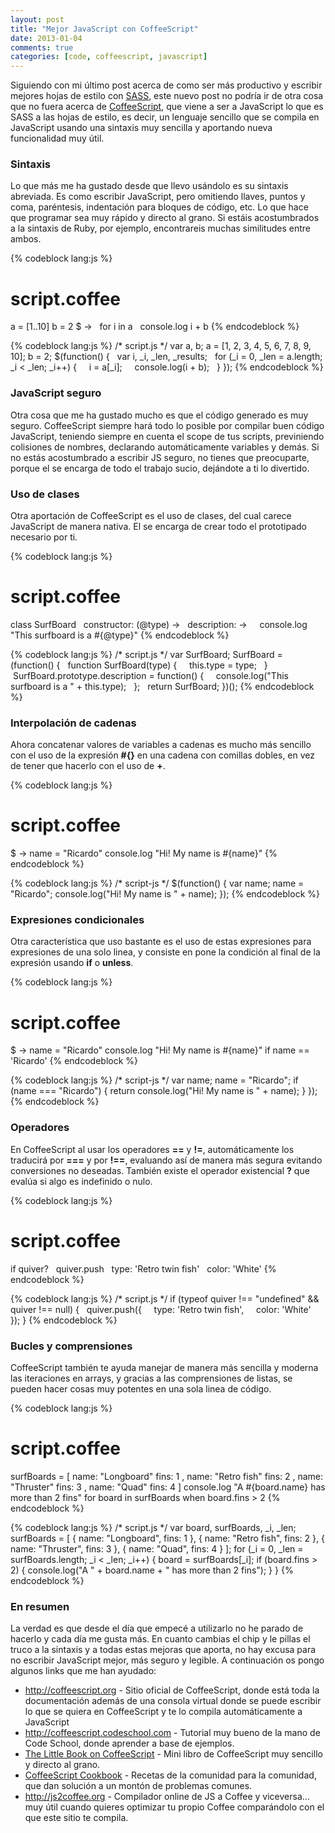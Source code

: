 ```yaml
---
layout: post
title: "Mejor JavaScript con CoffeeScript"
date: 2013-01-04
comments: true
categories: [code, coffeescript, javascript]
---
```


Siguiendo con mi último post acerca de como ser más productivo y escribir mejores hojas de estilo con <a title="Mejores hojas de estilo con Sass" href="http://codeloveandboards.wordpress.com/2012/12/17/mejores-hojas-de-estilo-con-sass/">SASS</a>, este nuevo post no podría ir de otra cosa que no fuera acerca de <a title="CoffeeScript" href="http://coffeescript.org" target="_blank">CoffeeScript</a>, que viene a ser a JavaScript lo que es SASS a las hojas de estilo, es decir, un lenguaje sencillo que se compila en JavaScript usando una sintaxis muy sencilla y aportando nueva funcionalidad muy útil.

<!--more-->
<h3>Sintaxis</h3>
Lo que más me ha gustado desde que llevo usándolo es su sintaxis abreviada. Es como escribir JavaScript, pero omitiendo llaves, puntos y coma, paréntesis, indentación para bloques de código, etc. Lo que hace que programar sea muy rápido y directo al grano. Si estáis acostumbrados a la sintaxis de Ruby, por ejemplo, encontrareis muchas similitudes entre ambos.

{% codeblock lang:js %}
# script.coffee
a = [1..10]
b = 2
$ -&gt;
  for i in a
  console.log i + b
{% endcodeblock %}

{% codeblock lang:js %}
/* script.js */
var a, b;
a = [1, 2, 3, 4, 5, 6, 7, 8, 9, 10];
b = 2;
$(function() {
  var i, _i, _len, _results;
  for (_i = 0, _len = a.length; _i &lt; _len; _i++) {
    i = a[_i];
    console.log(i + b);
  }
});
{% endcodeblock %}

<h3>JavaScript seguro</h3>
Otra cosa que me ha gustado mucho es que el código generado es muy seguro. CoffeeScript siempre hará todo lo posible por compilar buen código JavaScript, teniendo siempre en cuenta el scope de tus scripts, previniendo colisiones de nombres, declarando automáticamente variables y demás. Si no estás acostumbrado a escribir JS seguro, no tienes que preocuparte, porque el se encarga de todo el trabajo sucio, dejándote a ti lo divertido.

<h3>Uso de clases</h3>
Otra aportación de CoffeeScript es el uso de clases, del cual carece JavaScript de manera nativa. El se encarga de crear todo el prototipado necesario por ti.

{% codeblock lang:js %}
# script.coffee
class SurfBoard
  constructor: (@type) -&gt;
  description: -&gt;
    console.log "This surfboard is a #{@type}"
{% endcodeblock %}

{% codeblock lang:js %}
/* script.js */
var SurfBoard;
SurfBoard = (function() {
  function SurfBoard(type) {
    this.type = type;
  }
  SurfBoard.prototype.description = function() {
    console.log("This surfboard is a " + this.type);
  };
  return SurfBoard;
})();
{% endcodeblock %}

<h3>Interpolación de cadenas</h3>
Ahora concatenar valores de variables a cadenas es mucho más sencillo con el uso de la expresión <strong>#{}</strong> en una cadena con comillas dobles, en vez de tener que hacerlo con el uso de <strong>+</strong>.

{% codeblock lang:js %}
# script.coffee
$ -&gt;
 name = "Ricardo"
 console.log "Hi! My name is #{name}"
{% endcodeblock %}

{% codeblock lang:js %}
/* script-js */
$(function() {
 var name;
 name = "Ricardo";
 console.log("Hi! My name is " + name);
});
{% endcodeblock %}

<h3>Expresiones condicionales</h3>
Otra característica que uso bastante es el uso de estas expresiones para expresiones de una solo linea, y consiste en pone la condición al final de la expresión usando <strong>if</strong> o <strong>unless</strong>.

{% codeblock lang:js %}
# script.coffee
$ -&gt;
  name = "Ricardo"
  console.log "Hi! My name is #{name}" if name == 'Ricardo'
{% endcodeblock %}

{% codeblock lang:js %}
/* script-js */
var name;
name = "Ricardo";
if (name === "Ricardo") {
    return console.log("Hi! My name is " + name);
  }
});
{% endcodeblock %}

<h3>Operadores</h3>
En CoffeeScript al usar los operadores <strong>==</strong> y <strong>!=</strong>, automáticamente los traducirá por <strong>===</strong> y por <strong>!==</strong>, evaluando así de manera más segura evitando conversiones no deseadas. También existe el operador existencial <strong>?</strong> que evalúa si algo es indefinido o nulo.

{% codeblock lang:js %}
# script.coffee
if quiver?
  quiver.push
  type: 'Retro twin fish'
  color: 'White'
{% endcodeblock %}

{% codeblock lang:js %}
/* script.js */
if (typeof quiver !== "undefined" &amp;&amp; quiver !== null) {
  quiver.push({
    type: 'Retro twin fish',
    color: 'White'
  });
}
{% endcodeblock %}

<h3>Bucles y comprensiones</h3>
CoffeeScript también te ayuda manejar de manera más sencilla y moderna las iteraciones en arrays, y gracias a las comprensiones de listas, se pueden hacer cosas muy potentes en una sola linea de código.

{% codeblock lang:js %}
# script.coffee
surfBoards = [
 name: "Longboard"
 fins: 1
,
 name: "Retro fish"
 fins: 2
,
 name: "Thruster"
 fins: 3
,
 name: "Quad"
 fins: 4
]
console.log "A #{board.name} has more than 2 fins" for board in surfBoards when board.fins &gt; 2
{% endcodeblock %}

{% codeblock lang:js %}
/* script.js */
var board, surfBoards, _i, _len;
surfBoards = [
  {
   name: "Longboard",
   fins: 1
  }, {
   name: "Retro fish",
   fins: 2
  }, {
   name: "Thruster",
   fins: 3
  }, {
   name: "Quad",
   fins: 4
  }
];
for (_i = 0, _len = surfBoards.length; _i &lt; _len; _i++) {
  board = surfBoards[_i];
  if (board.fins &gt; 2) {
    console.log("A " + board.name + " has more than 2 fins");
  }
}
{% endcodeblock %}

<h3>En resumen</h3>
La verdad es que desde el día que empecé a utilizarlo no he parado de hacerlo y cada día me gusta más. En cuanto cambias el chip y le pillas el truco a la sintaxis y a todas estas mejoras que aporta, no hay excusa para no escribir JavaScript mejor, más seguro y legible. A continuación os pongo algunos links que me han ayudado:
<ul>
	<li><a style="line-height:13px;" title="coffeescript.org" href="http://coffeescript.org" target="_blank">http://coffeescript.org</a><span style="line-height:13px;"> - Sitio oficial de CoffeeScript, donde está toda la documentación además de una consola virtual donde se puede escribir lo que se quiera en CoffeeScript y te lo compila automáticamente a JavaScript</span></li>
	<li><a title="Code School - CoffeeScript" href="http://coffeescript.codeschool.com" target="_blank">http://coffeescript.codeschool.com</a> - Tutorial muy bueno de la mano de Code School, donde aprender a base de ejemplos.</li>
	<li><a title="The Little Book on CoffeeScript" href="http://arcturo.github.com/library/coffeescript/index.html" target="_blank">The Little Book on CoffeeScript</a> - Mini libro de CoffeeScript muy sencillo y directo al grano.</li>
	<li><a title="CoffeeScript Cookbook" href="http://coffeescriptcookbook.com" target="_blank">CoffeeScript Cookbook</a> - Recetas de la comunidad para la comunidad, que dan solución a un montón de problemas comunes.</li>
	<li><a title="JS 2 Coffee" href="http://js2coffee.org" target="_blank">http://js2coffee.org</a> - Compilador online de JS a Coffee y viceversa... muy útil cuando quieres optimizar tu propio Coffee comparándolo con el que este sitio te compila.</li>
</ul>